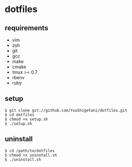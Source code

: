 dotfiles
========
## requirements

- vim
- zsh
- git
- gcc
- make
- cmake
- tmux >= 0.7
- rbenv
- ruby

## setup

```
$ git clone git://github.com/YuuShigetani/dotfiles.git
$ cd dotfiles
$ chmod +x setup.sh
$ ./setup.sh
```

## uninstall

```
$ cd /path/to/dotfiles
$ chmod +x uninstall.sh
$ ./uninstall.sh
```

